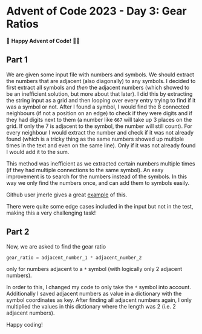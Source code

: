 # Advent of Code 2023 - Day 3: Gear Ratios

🌟 **Happy Advent of Code!** 🎄✨

## Part 1

We are given some input file with numbers and symbols. We should extract the numbers that are adjacent (also diagonally) to any symbols. I decided to first extract all symbols and _then_ the adjacent numbers (which showed to be an inefficient solution, but more about that later). I did this by extracting the string input as a grid and then looping over every entry trying to find if it was a symbol or not. After I found a symbol, I would find the 8 connected neighbours (if not a position on an edge) to check if they were digits and if they had digits next to them (a number like `667` will take up 3 places on the grid. If only the 7 is adjacent to the symbol, the number will still count). For every neighbour I would extract the number and check if it was not already found (which is a tricky thing as the same numbers showed up multiple times in the text and even on the same line). Only if it was not already found I would add it to the sum.

This method was inefficient as we extracted certain numbers multiple times (if they had multiple connections to the same symbol). An easy improvement is to search for the numbers instead of the symbols. In this way we only find the numbers once, and can add them to symbols easily.

Github user jmerle gives a great [example](https://github.com/jmerle/advent-of-code-2023/blob/master/src/day03/part1.py) of this.

There were quite some edge cases included in the input but not in the test, making this a very challenging task!

## Part 2

Now, we are asked to find the gear ratio

```python
gear_ratio = adjacent_number_1 * adjacent_number_2
```

only for numbers adjacent to a `*` symbol (with logically only 2 adjacent numbers).

In order to this, I changed my code to only take the `*` symbol into account. Additionally I saved adjacent numbers as value in a dictionary with the symbol coordinates as key. After finding all adjacent numbers again, I only multiplied the values in this dictionary where the length was 2 (i.e. 2 adjacent numbers).

Happy coding!
